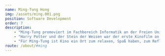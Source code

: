 ```yaml
---
name: Ming-Tung Hong
img: /assets/ming.001.png
position: Software Development
order: 7
description:
    - "Ming-Tung promoviert im Fachbereich Informatik an der Freien Universität zu Berlin. Sie unterstützt das Gründer Team beim App Development von Cinuru."
    - "Harry Potter und der Stein der Weisen war der erste Kinofilm an den sie sich wirklich erinnern kann.  Ihr Lieblingsfilm ist Inception, die Spezialeffekte und die Geschichte haben sie einfach umgehauen."
    - "Für Ming-Tung ist Kino ein Ort zum relaxen, Spaß haben, zum Reflektieren oder einfach um eine gute Zeit mit Freunden zu haben."
route: /about/#ming
---
```

